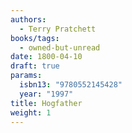 ```yaml
---
authors:
  - Terry Pratchett
books/tags:
  - owned-but-unread
date: 1800-04-10
draft: true
params:
  isbn13: "9780552145428"
  year: "1997"
title: Hogfather
weight: 1
---
```


<!--more-->
